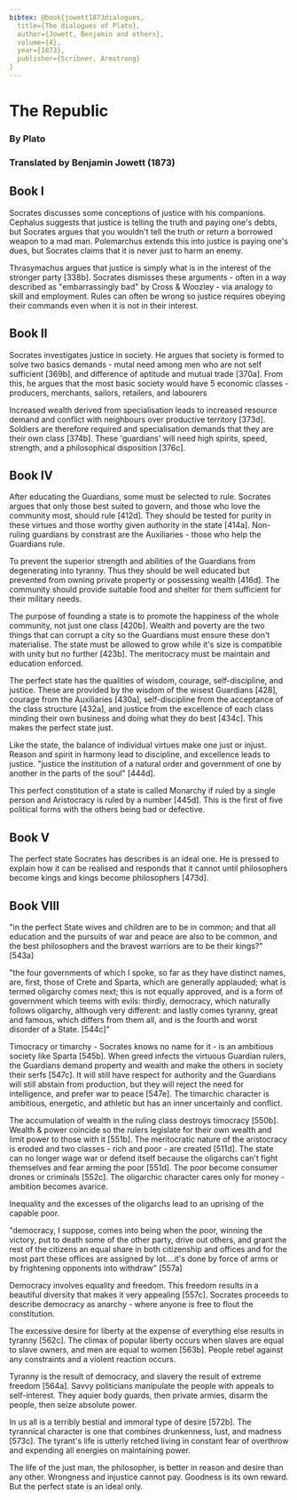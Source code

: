 ```yaml
---
bibtex: @book{jowett1873dialogues,
  title={The dialogues of Plato},
  author={Jowett, Benjamin and others},
  volume={4},
  year={1873},
  publisher={Scribner, Armstrong}
}
---
```


# The Republic

### By Plato

### Translated by Benjamin Jowett (1873)

## Book I

Socrates discusses some conceptions of justice with his companions.  Cephalus suggests that justice is telling the truth and paying one's debts, but Socrates argues that you wouldn't tell the truth or return a borrowed weapon to a mad man. Polemarchus extends this into justice is paying one's dues, but Socrates claims that it is never just to harm an enemy.

Thrasymachus argues that justice is simply what is in the interest of the stronger party [338b].  Socrates dismisses these arguments - often in a way described as "embarrassingly bad" by Cross & Woozley - via analogy to skill and employment.  Rules can often be wrong so justice requires obeying their commands even when it is not in their interest.


## Book II

Socrates investigates justice in society.  He argues that society is formed to solve two basics demands - mutal need among men who are not self sufficient [369b], and difference of aptitude and mutual trade [370a].  From this, he argues that the most basic society would have 5 economic classes - producers, merchants, sailors, retailers, and labourers

Increased wealth derived from specialisation leads to increased resource demand and conflict with neighbours over productive territory [373d].  Soldiers are therefore required and specialisation demands that they are their own class [374b].  These 'guardians' will need high spirits, speed, strength, and a philosophical disposition [376c].


## Book IV

After educating the Guardians, some must be selected to rule. Socrates argues that only those best suited to govern, and those who love the community most, should rule [412d].  They should be tested for purity in these virtues and those worthy given authority in the state [414a].  Non-ruling guardians by constrast are the Auxiliaries - those who help the Guardians rule.

To prevent the superior strength and abilities of the Guardians from degenerating into tyranny.  Thus they should be well educated but prevented from owning private property or possessing wealth [416d].  The community should provide suitable food and shelter for them sufficient for their military needs.

The purpose of founding a state is to promote the happiness of the whole community, not just one class [420b].  Wealth and poverty are the two things that can corrupt a city so the Guardians must ensure these don't materialise.  The state must be allowed to grow while it's size is compatible with unity but no further [423b].  The meritocracy must be maintain and education enforced.

The perfect state has the qualities of wisdom, courage, self-discipline, and justice.  These are provided by the wisdom of the wisest Guardians [428], courage from the Auxiliaries [430a], self-discipline from the acceptance of the class structure [432a], and justice from the excellence of each class minding their own business and doing what they do best [434c].  This makes the perfect state just.

Like the state, the balance of individual virtues make one just or injust.  Reason and spirit in harmony lead to discipline, and excellence leads to justice. "justice the institution of a natural order and government of one by another in the parts of the soul" [444d].

This perfect constitution of a state is called Monarchy if ruled by a single person and Aristocracy is ruled by a number [445d].  This is the first of five political forms with the others being bad or defective.


## Book V

The perfect state Socrates has describes is an ideal one.  He is pressed to explain how it can be realised and responds that it cannot until philosophers become kings and kings become philosophers [473d].


## Book VIII

"in the perfect State wives and children are to be in common; and that all education and the pursuits of war and peace are also to be common, and the best philosophers and the bravest warriors are to be their kings?" [543a]

"the four governments of which I spoke, so far as they have distinct names, are, first, those of Crete and Sparta, which are generally applauded; what is termed oligarchy comes next; this is not equally approved, and is a form of government which teems with evils: thirdly, democracy, which naturally follows oligarchy, although very different: and lastly comes tyranny, great and famous, which differs from them all, and is the fourth and worst disorder of a State. [544c]"

Timocracy or timarchy - Socrates knows no name for it - is an ambitious society like Sparta [545b].  When greed infects the virtuous Guardian rulers, the Guardians demand property and wealth and make the others in society their serfs [547c].  It will still have respect for authority and the Guardians will still abstain from production, but they will reject the need for intelligence, and prefer war to peace [547e].  The timarchic character is ambitious, energetic, and athletic but has an inner uncertainly and conflict.

The accumulation of wealth in the ruling class destroys timocracy [550b].  Wealth & power coincide so the rulers legislate for their own wealth and limit power to those with it [551b].  The meritocratic nature of the aristocracy is eroded and two classes - rich and poor - are created [511d].  The state can no longer wage war or defend itself because the oligarchs can't fight themselves and fear arming the poor [551d].  The poor become consumer drones or criminals [552c].  The oligarchic character cares only for money - ambition becomes avarice. 

Inequality and the excesses of the oligarchs lead to an uprising of the capable poor.  

"democracy, I suppose, comes into being when the poor, winning the victory, put to death some of the other party, drive out others, and grant the rest of the citizens an equal share in both citizenship and offices and for the most part these offices are assigned by lot....it's done by force of arms or by frightening opponents into withdraw" [557a]

Democracy involves equality and freedom.  This freedom results in a beautiful diversity that makes it very appealing [557c].  Socrates proceeds to describe democracy as anarchy - where anyone is free to flout the constitution. 

The excessive desire for liberty at the expense of everything else results in tyranny [562c].  The climax of popular liberty occurs when slaves are equal to slave owners, and men are equal to women [563b].  People rebel against any constraints and a violent reaction occurs. 

Tyranny is the result of democracy, and slavery the result of extreme freedom [564a].  Savvy politicians manipulate the people with appeals to self-interest.  They aquier body guards, then private armies, disarm the people, then seize absolute power. 

In us all is a terribly bestial and immoral type of desire [572b].  The tyrannical character is one that combines drunkenness, lust, and madness [573c].  The tyrant's life is utterly retched living in constant fear of overthrow and expending all energies on maintaining power.

The life of the just man, the philosopher, is better in reason and desire than any other.  Wrongness and injustice cannot pay. Goodness is its own reward. But the perfect state is an ideal only.
